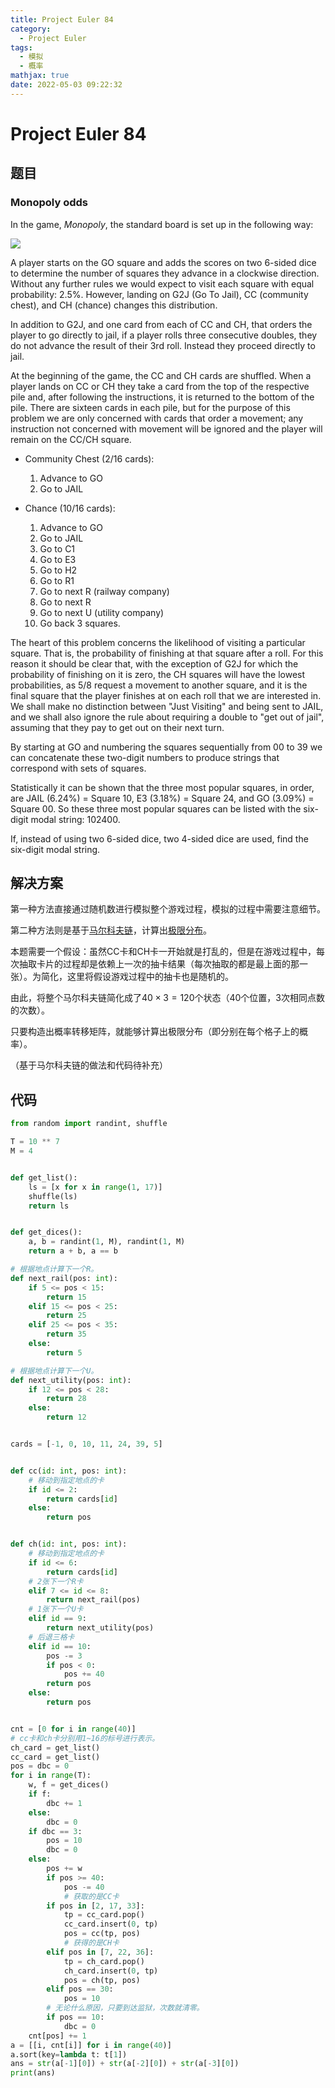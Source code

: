 ```yaml
---
title: Project Euler 84
category:
  - Project Euler
tags:
  - 模拟
  - 概率
mathjax: true
date: 2022-05-03 09:22:32
---
```


<escape><!-- more --></escape>

# Project Euler 84

## 题目

### Monopoly odds

In the game, *Monopoly*, the standard board is set up in the following way:

![](../images/p084_monopoly_board.png)

A player starts on the GO square and adds the scores on two 6-sided dice to determine the number of squares they advance in a clockwise direction. Without any further rules we would expect to visit each square with equal probability: $2.5\%$. However, landing on G2J (Go To Jail), CC (community chest), and CH (chance) changes this distribution.

In addition to G2J, and one card from each of CC and CH, that orders the player to go directly to jail, if a player rolls three consecutive doubles, they do not advance the result of their 3rd roll. Instead they proceed directly to jail.

At the beginning of the game, the CC and CH cards are shuffled. When a player lands on CC or CH they take a card from the top of the respective pile and, after following the instructions, it is returned to the bottom of the pile. There are sixteen cards in each pile, but for the purpose of this problem we are only concerned with cards that order a movement; any instruction not concerned with movement will be ignored and the player will remain on the CC/CH square.

- Community Chest ($2/16$ cards):
    1. Advance to GO
    2. Go to JAIL

- Chance (10/16 cards):
    1. Advance to GO
    2. Go to JAIL
    3. Go to C1
    4. Go to E3
    5. Go to H2
    6. Go to R1
    7. Go to next R (railway company)
    8. Go to next R
    9. Go to next U (utility company)
    10. Go back 3 squares.

The heart of this problem concerns the likelihood of visiting a particular square. That is, the probability of finishing at that square after a roll. For this reason it should be clear that, with the exception of G2J for which the probability of finishing on it is zero, the CH squares will have the lowest probabilities, as 5/8 request a movement to another square, and it is the final square that the player finishes at on each roll that we are interested in. We shall make no distinction between "Just Visiting" and being sent to JAIL, and we shall also ignore the rule about requiring a double to "get out of jail", assuming that they pay to get out on their next turn.

By starting at GO and numbering the squares sequentially from 00 to 39 we can concatenate these two-digit numbers to produce strings that correspond with sets of squares.

Statistically it can be shown that the three most popular squares, in order, are JAIL $(6.24\%)$ = Square 10, E3 $(3.18\%)$ = Square 24, and GO $(3.09\%)$ = Square 00. So these three most popular squares can be listed with the six-digit modal string: $102400$.

If, instead of using two $6$-sided dice, two $4$-sided dice are used, find the six-digit modal string.

## 解决方案

第一种方法直接通过随机数进行模拟整个游戏过程，模拟的过程中需要注意细节。

第二种方法则是基于[马尔科夫链](https://en.wikipedia.org/wiki/Markov_chain)，计算出[极限分布](https://en.wikipedia.org/wiki/Markov_chain#Stationary_distribution_relation_to_eigenvectors_and_simplices)。

本题需要一个假设：虽然CC卡和CH卡一开始就是打乱的，但是在游戏过程中，每次抽取卡片的过程却是依赖上一次的抽卡结果（每次抽取的都是最上面的那一张）。为简化，这里将假设游戏过程中的抽卡也是随机的。

由此，将整个马尔科夫链简化成了$40\times 3=120$个状态（$40$个位置，$3$次相同点数的次数）。

只要构造出概率转移矩阵，就能够计算出极限分布（即分别在每个格子上的概率）。

（基于马尔科夫链的做法和代码待补充）

## 代码

```py
from random import randint, shuffle

T = 10 ** 7
M = 4


def get_list():
    ls = [x for x in range(1, 17)]
    shuffle(ls)
    return ls


def get_dices():
    a, b = randint(1, M), randint(1, M)
    return a + b, a == b

# 根据地点计算下一个R。
def next_rail(pos: int):
    if 5 <= pos < 15:
        return 15
    elif 15 <= pos < 25:
        return 25
    elif 25 <= pos < 35:
        return 35
    else:
        return 5

# 根据地点计算下一个U。
def next_utility(pos: int):
    if 12 <= pos < 28:
        return 28
    else:
        return 12


cards = [-1, 0, 10, 11, 24, 39, 5]


def cc(id: int, pos: int):
    # 移动到指定地点的卡
    if id <= 2:
        return cards[id]
    else:
        return pos


def ch(id: int, pos: int):
    # 移动到指定地点的卡
    if id <= 6:
        return cards[id]
    # 2张下一个R卡
    elif 7 <= id <= 8:
        return next_rail(pos)
    # 1张下一个U卡
    elif id == 9:
        return next_utility(pos)
    # 后退三格卡
    elif id == 10:
        pos -= 3
        if pos < 0:
            pos += 40
        return pos
    else:
        return pos


cnt = [0 for i in range(40)]
# cc卡和ch卡分别用1~16的标号进行表示。
ch_card = get_list()
cc_card = get_list()
pos = dbc = 0
for i in range(T):
    w, f = get_dices()
    if f:
        dbc += 1
    else:
        dbc = 0
    if dbc == 3:
        pos = 10
        dbc = 0
    else:
        pos += w
        if pos >= 40:
            pos -= 40
            # 获取的是CC卡
        if pos in [2, 17, 33]:
            tp = cc_card.pop()
            cc_card.insert(0, tp)
            pos = cc(tp, pos)
            # 获得的是CH卡
        elif pos in [7, 22, 36]:
            tp = ch_card.pop()
            ch_card.insert(0, tp)
            pos = ch(tp, pos)
        elif pos == 30:
            pos = 10
        # 无论什么原因，只要到达监狱，次数就清零。
        if pos == 10:
            dbc = 0
    cnt[pos] += 1
a = [[i, cnt[i]] for i in range(40)]
a.sort(key=lambda t: t[1])
ans = str(a[-1][0]) + str(a[-2][0]) + str(a[-3][0])
print(ans)

```

